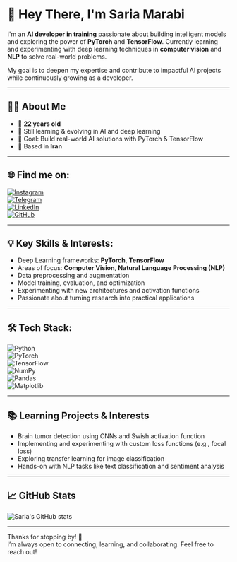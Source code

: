 # 🤖 Hey There, I'm Saria Marabi

I'm an **AI developer in training** passionate about building intelligent models and exploring the power of **PyTorch** and **TensorFlow**. Currently learning and experimenting with deep learning techniques in **computer vision** and **NLP** to solve real-world problems.

My goal is to deepen my expertise and contribute to impactful AI projects while continuously growing as a developer.

---

## 👩‍💻 About Me
- 🎂 **22 years old**  
- 🌱 Still learning & evolving in AI and deep learning  
- 🎯 Goal: Build real-world AI solutions with PyTorch & TensorFlow  
- 📍 Based in **Iran**  

---

## 🌐 Find me on:
[![Instagram](https://img.shields.io/badge/Instagram-%23E4405F.svg?logo=Instagram&logoColor=white)](https://instagram.com/saria_marabi.2003)  
[![Telegram](https://img.shields.io/badge/Telegram-%2300A3E0.svg?logo=telegram&logoColor=white)](https://t.me/Saria1382)  
[![LinkedIn](https://img.shields.io/badge/LinkedIn-%230077B5.svg?logo=linkedin&logoColor=white)](https://linkedin.com/in/saria-marabi)  
[![GitHub](https://img.shields.io/badge/GitHub-%23121011.svg?logo=github&logoColor=white)](https://github.com/Saria003)  

---

## 💡 Key Skills & Interests:
- Deep Learning frameworks: **PyTorch**, **TensorFlow**  
- Areas of focus: **Computer Vision**, **Natural Language Processing (NLP)**  
- Data preprocessing and augmentation  
- Model training, evaluation, and optimization  
- Experimenting with new architectures and activation functions  
- Passionate about turning research into practical applications  

---

## 🛠️ Tech Stack:
![Python](https://img.shields.io/badge/python-%233776AB.svg?style=flat&logo=python&logoColor=white)  
![PyTorch](https://img.shields.io/badge/pytorch-%EE4C2C.svg?style=flat&logo=pytorch&logoColor=white)  
![TensorFlow](https://img.shields.io/badge/tensorflow-%23FF6F00.svg?style=flat&logo=tensorflow&logoColor=white)  
![NumPy](https://img.shields.io/badge/numpy-%23013243.svg?style=flat&logo=numpy&logoColor=white)  
![Pandas](https://img.shields.io/badge/pandas-%23150458.svg?style=flat&logo=pandas&logoColor=white)  
![Matplotlib](https://img.shields.io/badge/matplotlib-%23007ACC.svg?style=flat&logo=matplotlib&logoColor=white)  

---

## 📚 Learning Projects & Interests
- Brain tumor detection using CNNs and Swish activation function  
- Implementing and experimenting with custom loss functions (e.g., focal loss)  
- Exploring transfer learning for image classification  
- Hands-on with NLP tasks like text classification and sentiment analysis  

---

## 📈 GitHub Stats
![Saria's GitHub stats](https://github-readme-stats.vercel.app/api?username=Saria003&theme=radical&show_icons=true)

---

Thanks for stopping by! 🚀  
I’m always open to connecting, learning, and collaborating. Feel free to reach out!
